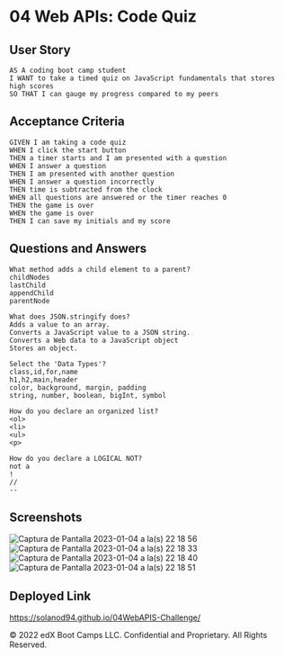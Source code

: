 # 04 Web APIs: Code Quiz

## User Story

```
AS A coding boot camp student
I WANT to take a timed quiz on JavaScript fundamentals that stores high scores
SO THAT I can gauge my progress compared to my peers
```

## Acceptance Criteria

```
GIVEN I am taking a code quiz
WHEN I click the start button
THEN a timer starts and I am presented with a question
WHEN I answer a question
THEN I am presented with another question
WHEN I answer a question incorrectly
THEN time is subtracted from the clock
WHEN all questions are answered or the timer reaches 0
THEN the game is over
WHEN the game is over
THEN I can save my initials and my score
```


## Questions and Answers
```
What method adds a child element to a parent?
childNodes
lastChild
appendChild
parentNode
```
```
What does JSON.stringify does?
Adds a value to an array.
Converts a JavaScript value to a JSON string.
Converts a Web data to a JavaScript object
Stores an object.
```
```
Select the 'Data Types'?
class,id,for,name
h1,h2,main,header
color, background, margin, padding
string, number, boolean, bigInt, symbol
```
```
How do you declare an organized list?
<ol>
<li>
<ul>
<p>
```
```
How do you declare a LOGICAL NOT?
not a
!
//
--
```

## Screenshots
![Captura de Pantalla 2023-01-04 a la(s) 22 18 56](https://user-images.githubusercontent.com/117420563/210700939-b189112b-61c5-42c8-b512-1737e4071bcc.png)
![Captura de Pantalla 2023-01-04 a la(s) 22 18 33](https://user-images.githubusercontent.com/117420563/210701021-3f66e4b1-ee33-4e2d-8498-7f6e69def71f.png)
![Captura de Pantalla 2023-01-04 a la(s) 22 18 40](https://user-images.githubusercontent.com/117420563/210701037-6345112e-6610-4f50-bf1f-d1b7a379902f.png)
![Captura de Pantalla 2023-01-04 a la(s) 22 18 51](https://user-images.githubusercontent.com/117420563/210701054-6057f952-93b5-4879-961a-45b95f4c328d.png)


## Deployed Link
https://solanod94.github.io/04WebAPIS-Challenge/




© 2022 edX Boot Camps LLC. Confidential and Proprietary. All Rights Reserved.
